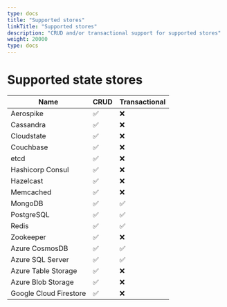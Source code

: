 ```yaml
---
type: docs
title: "Supported stores"
linkTitle: "Supported stores"
description: "CRUD and/or transactional support for supported stores"
weight: 20000
type: docs
---
```


# Supported state stores

| Name  | CRUD | Transactional 
| ------------- | -------|------ |
| Aerospike  | ✅  | ❌ |
| Cassandra | ✅ | ❌ |
| Cloudstate | ✅ | ❌ |
| Couchbase  | ✅  | ❌ |
| etcd | ✅ | ❌ |
| Hashicorp Consul | ✅ | ❌ |
| Hazelcast  | ✅  | ❌ |
| Memcached | ✅ | ❌ |
| MongoDB | ✅ | ✅ |
| PostgreSQL | ✅  | ✅ |
| Redis | ✅  | ✅ |
| Zookeeper | ✅ | ❌ |
| Azure CosmosDB | ✅ | ✅ |
| Azure SQL Server  | ✅  | ✅ |
| Azure Table Storage  | ✅  | ❌ |
| Azure Blob Storage | ✅ | ❌ |
| Google Cloud Firestore | ✅ | ❌ |

